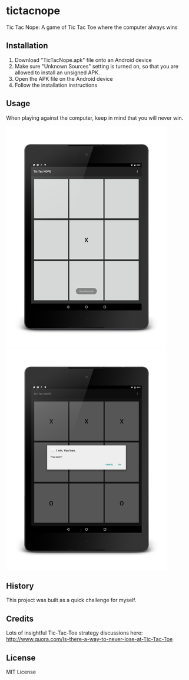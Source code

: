 # tictacnope
Tic Tac Nope: A game of Tic Tac Toe where the computer always wins

## Installation

1. Download "TicTacNope.apk" file onto an Android device
2. Make sure "Unknown Sources" setting is turned on, so that you are allowed to install an unsigned APK.
3. Open the APK file on the Android device
4. Follow the installation instructions

## Usage

When playing against the computer, keep in mind that you will never win.

![New game of Tic Tac Nope](https://raw.githubusercontent.com/TylerMcCraw/tictacnope/master/tictacnope_start.png)
![You will lose](https://raw.githubusercontent.com/TylerMcCraw/tictacnope/master/tictacnope_end.png)

## History

This project was built as a quick challenge for myself.

## Credits

Lots of insightful Tic-Tac-Toe strategy discussions here: http://www.quora.com/Is-there-a-way-to-never-lose-at-Tic-Tac-Toe

## License

MIT License
